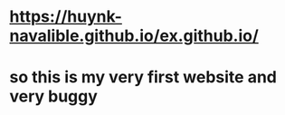 # https://huynk-navalible.github.io/ex.github.io/ 
# so this is my very first website and very buggy
